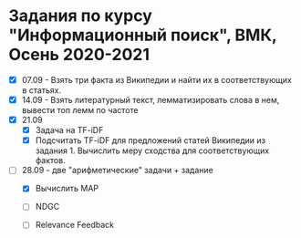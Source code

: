 # Задания по курсу "Информационный поиск", ВМК, Осень 2020-2021

- [x] 07.09 - Взять три факта из Википедии и найти их в соответствующих в статьях.
- [x] 14.09 - Взять литературный текст, лемматизировать слова в нем, вывести топ лемм по частоте
- [x] 21.09
  - [x] Задача на TF-iDF
  - [x] Подсчитать TF-iDF для предложений статей Википедии из задания 1. Вычислить меру сходства для соответствующих фактов. 
- [ ] 28.09 - две "арифметические" задачи + задание
  - [x] Вычислить MAP
  - [ ] NDGC
  - [ ] Relevance Feedback

